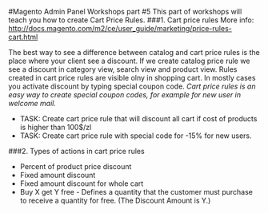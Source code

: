 #Magento Admin Panel Workshops part #5
This part of workshops will teach you how to create Cart Price Rules.
###1. Cart price rules 
More info: http://docs.magento.com/m2/ce/user_guide/marketing/price-rules-cart.html

The best way to see a difference between catalog and cart price rules is the place where your client see a discount. If we create catalog price rule we see a discount in category view, search view and product view. Rules created in cart price rules are visible olny in shopping cart. In mostly cases you activate discount by typing special coupon code.
  _Cart price rules is an easy way to create special coupon codes, for example for new user in welcome mail._
   * TASK:
    Create cart price rule that will discount all cart if cost of products is higher than 100$/zl
   * TASK: 
    Create cart price rule with special code for -15% for new users.

###2. Types of actions in cart price rules
  * Percent of product price discount
  * Fixed amount discount
  * Fixed amount discount for whole cart
  * Buy X get Y free - Defines a quantity that the customer must purchase to receive a quantity for free. (The Discount Amount is Y.)
   

